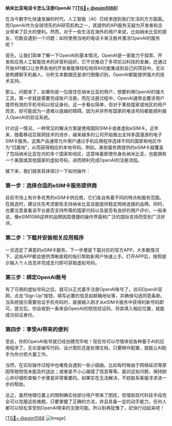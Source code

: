 **纳米比亚电话卡怎么注册OpenAI？[[TG💪+ @esim1088](https://t.me/s/esim1088)]**

在当今数字化快速发展的时代，人工智能（AI）已经渗透到我们生活的方方面面。而OpenAI作为全球领先的AI研究机构之一，其提供的API服务无疑为开发者和企业带来了巨大的便利。然而，对于一些生活在海外的用户来说，比如纳米比亚的朋友，可能会遇到一个问题：如何使用当地的电话卡来注册并激活OpenAI的服务呢？

首先，让我们简单了解一下OpenAI的基本情况。OpenAI是一家致力于探索、开发和应用人工智能技术的非营利组织，它不仅推动了多项前沿科技的发展，还通过开放API接口让世界各地的开发者能够轻松地将AI功能集成到自己的项目中。无论是构建聊天机器人、分析文本数据还是进行图像识别，OpenAI都能提供强大的技术支持。

那么，问题来了，如果你是一位居住在纳米比亚的用户，想要利用OpenAI的强大工具，第一步就是需要完成账户注册。而在注册过程中，OpenAI通常会要求用户提供有效的手机号码以验证身份。这一步看似简单，但对于某些国家或地区的用户而言，却可能成为一道难以逾越的障碍。因为并非所有国家的电话号码都能顺利接入OpenAI的验证系统。

针对这一情况，一种常见的解决方案是使用国际SIM卡或者虚拟eSIM卡。近年来，随着移动互联网技术的进步，越来越多的公司开始推出支持多国漫游的电子SIM卡服务。这类产品通常允许用户通过手机应用程序选择不同的国家和地区作为“归属地”，从而获得相应的本地号码。例如，某些服务商提供的eSIM卡就覆盖了包括纳米比亚在内的多个国家和地区，这意味着即使你身处纳米比亚，也能拥有一个美国或其他国家的虚拟号码，进而顺利完成OpenAI的注册流程。

接下来，我们就来具体探讨一下如何操作：

### 第一步：选择合适的eSIM卡服务提供商

目前市场上有许多优秀的eSIM卡供应商，它们各自有着不同的特点和服务范围。在挑选时，建议优先考虑那些支持纳米比亚且能提供稳定网络连接的品牌。同时，也要注意查看该平台是否支持所需的国家代码以及是否有良好的用户评价。一般来说，像eSIM1088这样的品牌因其便捷的操作界面和广泛的国际支持而受到广泛好评。

### 第二步：下载并安装相关应用程序

一旦选定了满意的eSIM卡服务，下一步便是下载对应的官方APP。大多数情况下，这些APP都会提供清晰直观的指引帮助新用户快速上手。打开APP后，按照提示输入个人信息并完成支付即可获取虚拟号码。

### 第三步：绑定OpenAI账号

有了可用的虚拟号码之后，就可以正式着手注册OpenAI账号了。访问OpenAI官网，点击“Sign Up”按钮，填写必要的信息如邮箱地址等，并确保勾选同意条款。当系统提示需要验证手机号码时，直接输入刚才从eSIM卡服务中获得的新号码即可。提交后，你会收到一条来自OpenAI的短信验证码，将其填入相应位置，就能成功验证身份。

### 第四步：享受AI带来的便利

至此，你的OpenAI账号就已经创建完毕啦！现在你可以尽情体验各种基于AI的应用程序了。无论是编写代码、设计图形还是处理文档，只要稍作配置，就能让AI助手为你分担大量工作。

当然，在实际操作过程中也难免会遇到一些小插曲。比如有时候由于网络延迟等原因导致短信未能及时送达；或者是不小心输错了信息等等。面对这些问题，保持耐心并仔细检查每个步骤是非常重要的。如果实在无法解决，不妨联系客服寻求进一步的帮助。

总之，虽然地理位置上的限制确实给部分用户带来了困扰，但借助现代科技手段完全可以克服这些难题。只要掌握了正确的方法，并且具备一定的动手能力，任何人都可以轻松享受到OpenAI带来的无限可能。所以别再犹豫了，赶快行动起来吧！

[[TG💪+ @esim1088](https://t.me/s/esim1088) ![Image](https://i.postimg.cc/4NQfJmqS/Snipaste-2025-05-13-00-14-12.png)]